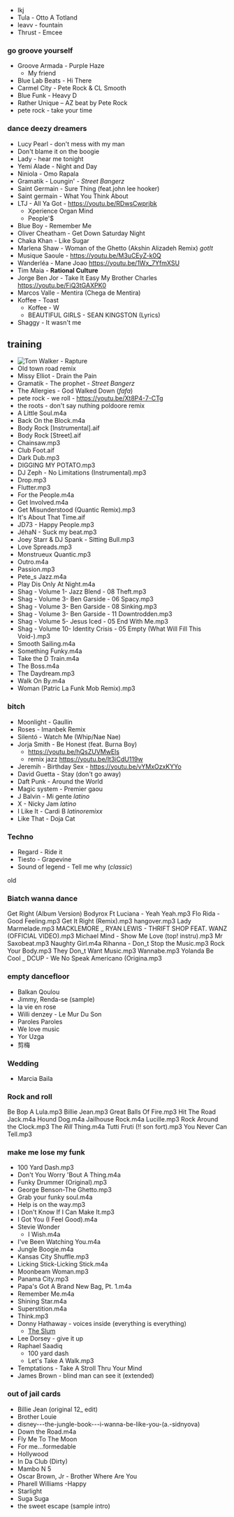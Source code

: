 - lkj
- Tula - Otto A Totland
- leavv - fountain
- Thrust - Emcee

### go groove yourself
- Groove Armada - Purple Haze
	- My friend
- Blue Lab Beats - Hi There
- Carmel City - Pete Rock & CL Smooth
- Blue Funk - Heavy D
- Rather Unique – AZ beat by Pete Rock
- pete rock - take your time

### dance deezy dreamers
- Lucy Pearl - don't mess with my man
- Don't blame it on the boogie
- Lady - hear me tonight
- Yemi Alade - Night and Day
- Niniola - Omo Rapala
- Gramatik - Loungin' - *Street Bangerz*
- Saint Germain - Sure Thing (feat.john lee hooker)
- Saint germain - What You Think About
- LTJ - All Ya Got - https://youtu.be/RDwsCwprjbk
	- Xperience Organ Mind
	- People'$
- Blue Boy - Remember Me
- Oliver Cheatham - Get Down Saturday Night
- Chaka Khan - Like Sugar
- Marlena Shaw - Woman of the Ghetto (Akshin Alizadeh Remix) _gotIt_
- Musique Saoule - https://youtu.be/M3uCEyZ-k0Q
- Wanderléa - Mane Joao https://youtu.be/1Wx_7YfmXSU
- Tim Maia - **Rational Culture**
- Jorge Ben Jor - Take It Easy My Brother Charles https://youtu.be/FiQ3tGAXPK0
- Marcos Valle - Mentira (Chega de Mentira)
- Koffee - Toast
	- Koffee - W
	- BEAUTIFUL GIRLS - SEAN KINGSTON (Lyrics)
- Shaggy - It wasn't me

## training
- ![Tom Walker - Rapture](https://youtu.be/vXIRFVnApZM)
- Old town road remix
- Missy Elliot - Drain the Pain
- Gramatik - The prophet - *Street Bangerz*
- The Allergies - God Walked Down (*fafa*)
- pete rock - we roll - https://youtu.be/Xt8P4-7-CTg
- the roots - don't say nuthing poldoore remix
- A Little Soul.m4a
- Back On the Block.m4a
- Body Rock [Instrumental].aif
- Body Rock [Street].aif
- Chainsaw.mp3
- Club Foot.aif
- Dark Dub.mp3
- DIGGING MY POTATO.mp3
- DJ Zeph - No Limitations (Instrumental).mp3
- Drop.mp3
- Flutter.mp3
- For the People.m4a
- Get Involved.m4a
- Get Misunderstood (Quantic Remix).mp3
- It's About That Time.aif
- JD73 - Happy People.mp3
- JéhaN - Suck my beat.mp3
- Joey Starr & DJ Spank - Sitting Bull.mp3
- Love Spreads.mp3
- Monstrueux Quantic.mp3
- Outro.m4a
- Passion.mp3
- Pete_s Jazz.m4a
- Play Dis Only At Night.m4a
- Shag - Volume 1- Jazz Blend - 08 Theft.mp3
- Shag - Volume 3- Ben Garside - 06 Spacy.mp3
- Shag - Volume 3- Ben Garside - 08 Sinking.mp3
- Shag - Volume 3- Ben Garside - 11 Downtrodden.mp3
- Shag - Volume 5- Jesus Iced - 05 End With Me.mp3
- Shag - Volume 10- Identity Crisis - 05 Empty (What Will Fill This Void-).mp3
- Smooth Sailing.m4a
- Something Funky.m4a
- Take the D Train.m4a
- The Boss.m4a
- The Daydream.mp3
- Walk On By.m4a
- Woman (Patric La Funk Mob Remix).mp3

### bitch
- Moonlight - Gaullin
- Roses - Imanbek Remix
- Silentó - Watch Me (Whip/Nae Nae)
- Jorja Smith - Be Honest (feat. Burna Boy) 
	- https://youtu.be/hQsZUVMwEls
	- remix jazz https://youtu.be/It3iCdU119w
- Jeremih - Birthday Sex - https://youtu.be/vYMxOzxKYYo
- David Guetta - Stay (don't go away)
- Daft Punk - Around the World
- Magic system - Premier gaou 
- J Balvin - Mi gente *latino*
- X - Nicky Jam *latino*
- I Like It - Cardi B *latinoremixx*
- Like That - Doja Cat

### Techno
- Regard - Ride it 
- Tiesto - Grapevine
- Sound of legend - Tell me why (*classic*)

old

### Biatch wanna dance
Get Right (Album Version)
Bodyrox Ft Luciana - Yeah Yeah.mp3
Flo Rida - Good Feeling.mp3
Get It Right (Remix).mp3
hangover.mp3
Lady Marmelade.mp3
MACKLEMORE _ RYAN LEWIS - THRIFT SHOP FEAT. WANZ (OFFICIAL VIDEO).mp3
Michael Mind - Show Me Love (top! instru).mp3
Mr Saxobeat.mp3
Naughty Girl.m4a
Rihanna - Don_t Stop the Music.mp3
Rock Your Body.mp3
They Don_t Want Music.mp3
Wannabe.mp3
Yolanda Be Cool _ DCUP - We No Speak Americano (Origina.mp3


### empty dancefloor
- Balkan Qoulou
- Jimmy, Renda-se (sample)
- la vie en rose
- Willi denzey - Le Mur Du Son
- Paroles Paroles
- We love music
- Yor Uzga
- 剪梅

### Wedding
- Marcia Baila

### Rock and roll
Be Bop A Lula.mp3
Billie Jean.mp3
Great Balls Of Fire.mp3
Hit The Road Jack.m4a
Hound Dog.m4a
Jailhouse Rock.m4a
Lucille.mp3
Rock Around the Clock.mp3
The _Rill_ Thing.m4a
Tutti Fruti (!! son fort).mp3
You Never Can Tell.mp3

### make me lose my funk
- 100 Yard Dash.mp3
- Don't You Worry 'Bout A Thing.m4a
- Funky Drummer (Original).mp3
- George Benson-The Ghetto.mp3
- Grab your funky soul.m4a
- Help is on the way.mp3
- I Don't Know If I Can Make It.mp3
- I Got You (I Feel Good).m4a
- Stevie Wonder
  - I Wish.m4a
- I've Been Watching You.m4a
- Jungle Boogie.m4a
- Kansas City Shuffle.mp3
- Licking Stick-Licking Stick.m4a
- Moonbeam Woman.mp3
- Panama City.mp3
- Papa's Got A Brand New Bag, Pt. 1.m4a
- Remember Me.m4a
- Shining Star.m4a
- Superstition.m4a
- Think.mp3
- Donny Hathaway - voices inside (everything is everything)
	- [The Slum](https://youtu.be/rdWoG4mMsXQ)
- Lee Dorsey - give it up
- Raphael Saadiq 
  - 100 yard dash
  - Let's Take A Walk.mp3
- Temptations - Take A Stroll Thru Your Mind
- James Brown - blind man can see it (extended)

### out of jail cards
- Billie Jean (original 12_ edit)
- Brother Louie
- disney---the-jungle-book---i-wanna-be-like-you-(a.-sidnyova)
- Down the Road.m4a
- Fly Me To The Moon
- For me...formedable
- Hollywood
- In Da Club (Dirty)
- Mambo N 5
- Oscar Brown, Jr - Brother Where Are You
- Pharell Williams -Happy
- Starlight
- Suga Suga
- the sweet escape (sample intro)